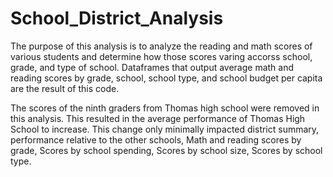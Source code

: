 # School_District_Analysis

The purpose of this analysis is to analyze the reading and math scores of various students and determine how those scores varing accorss school, grade, and type of school. Dataframes that output average math and reading scores by grade, school, school type, and school budget per capita are the result of this code. 

The scores of the ninth graders from Thomas high school were removed in this analysis. This resulted in the average performance of Thomas High School to increase. This change only minimally impacted district summary, performance relative to the other schools, Math and reading scores by grade, Scores by school spending, Scores by school size, Scores by school type. 